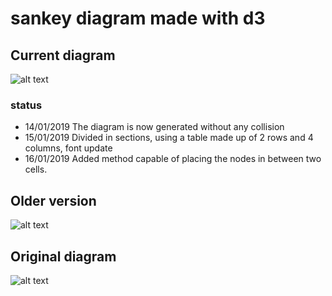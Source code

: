 # sankey diagram made with d3

## Current diagram
![alt text](https://raw.githubusercontent.com/edoardo-mileto/d3.js_projects/master/sankey_d3js/img/updated_diagram.png)
### status
- 14/01/2019 The diagram is now generated without any collision  <br />
- 15/01/2019 Divided in sections, using a table made up of 2 rows and 4 columns, font update <br />
- 16/01/2019 Added method capable of placing the nodes in between two cells. <br />
## Older version
![alt text](https://raw.githubusercontent.com/edoardo-mileto/d3.js_projects/master/sankey_d3js/img/Diagram.png)
## Original diagram
![alt text](https://raw.githubusercontent.com/edoardo-mileto/d3.js_projects/master/sankey_d3js/img/original_diagram.png)
